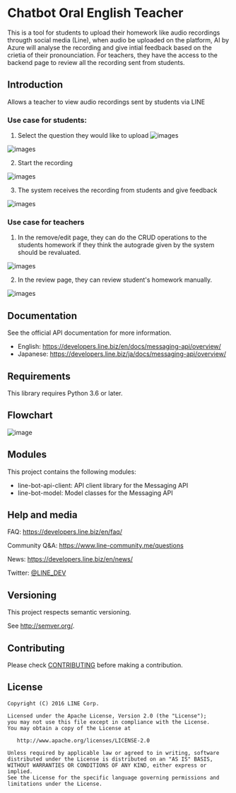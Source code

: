 # Chatbot Oral English Teacher

This is a tool for students to upload their homework like audio recordings througth social media (Line), when audio be uploaded on the platform, AI by Azure will analyse the recording and give intial feedback based on the crietia of their pronounciation. For teachers, they have the access to the backend page to review all the recording sent from students.


## Introduction

Allows a teacher to view audio recordings sent by students via LINE

### Use case for students:

1. Select the question they would like to upload
![images](https://github.com/andy0427s/linebotTeacher/blob/main/imgs/Picture1.png)

![images](https://github.com/andy0427s/linebotTeacher/blob/main/imgs/Picture2.png)

2. Start the recording

![images](https://github.com/andy0427s/linebotTeacher/blob/main/imgs/Picture3.png)

3. The system receives the recording from students and give feedback

![images](https://github.com/andy0427s/linebotTeacher/blob/main/imgs/Picture4.png)

### Use case for teachers

1. In the remove/edit page, they can do the CRUD operations to the students homework if they think the autograde given by the system should be revaluated.

![images](https://github.com/andy0427s/linebotTeacher/blob/main/imgs/Picture5.png)

2. In the review page, they can review student's homework manually.
 
![images](https://github.com/andy0427s/linebotTeacher/blob/main/imgs/Picture6.png)


## Documentation

See the official API documentation for more information.

- English: https://developers.line.biz/en/docs/messaging-api/overview/
- Japanese: https://developers.line.biz/ja/docs/messaging-api/overview/


## Requirements

This library requires Python 3.6 or later.


## Flowchart

![image](https://github.com/andy0427s/linebotTeacher/blob/main/imgs/Screen%20Shot%202022-10-09%20at%203.52.30%20PM.png)


## Modules

This project contains the following modules:

 * line-bot-api-client: API client library for the Messaging API
 * line-bot-model: Model classes for the Messaging API



## Help and media
FAQ: https://developers.line.biz/en/faq/

Community Q&A: https://www.line-community.me/questions

News: https://developers.line.biz/en/news/

Twitter: [@LINE_DEV](https://twitter.com/LINE_DEV)


## Versioning

This project respects semantic versioning.

See http://semver.org/.


## Contributing

Please check [CONTRIBUTING](CONTRIBUTING.md) before making a contribution.


## License

    Copyright (C) 2016 LINE Corp.

    Licensed under the Apache License, Version 2.0 (the "License");
    you may not use this file except in compliance with the License.
    You may obtain a copy of the License at

       http://www.apache.org/licenses/LICENSE-2.0

    Unless required by applicable law or agreed to in writing, software
    distributed under the License is distributed on an "AS IS" BASIS,
    WITHOUT WARRANTIES OR CONDITIONS OF ANY KIND, either express or implied.
    See the License for the specific language governing permissions and
    limitations under the License.
